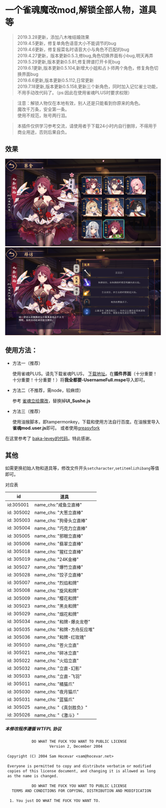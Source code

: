 # 一个雀魂魔改mod,解锁全部人物，道具等

>2019.3.28更新，添加八木唯结婚效果<br/>
2019.4.5更新，修复单角色语音大小不能调节的bug<br/>
2019.4.6更新，修复报菜名时语音大小与角色不匹配的bug<br/>
2019.4.27更新，版本更新0.5.3,修bug,角色切换界面有小bug,明天再弄<br/>
2019.5.29更新,版本更新0.5.81,修复牌谱打开卡死bug<br/>
2019.6.1更新,版本更新0.5.104,新增大小姐和占卜师两个角色，修复角色切换界面bug<br/>
2019.6.6更新,版本更新0.5.112,日常更新<br/>
2019.7.18更新,版本更新0.5.158,更新三个新角色，同时加入记忆雀士功能，不用手动改代码了。（ps:因此在使用雀魂PLUS时要求权限）

>注意：解锁人物仅在本地有效，别人还是只能看到你原来的角色。<br/>
魔改千万条，安全第一条。<br/>
使用不规范，账号两行泪。

>本插件仅供学习参考交流，请使用者于下载24小时内自行删除，不得用于商业用途，否则后果自负。
## 效果
 ![示例一](./示例1.PNG)
 ![示例二](./示例2.PNG)

## 使用方法：

 - 方法一（推荐）

    使用雀魂PLUS。请先下载雀魂PLUS， [下载地址](https://github.com/MajsoulPlus/majsoul-plus/releases)。在**插件界面**（十分重要！十分重要！十分重要！）将**我全都要-UsernameFull.mspe**导入即可。

 - 方法二（不推荐，需node，较麻烦）

    参考 [雀魂立绘魔改](https://github.com/aoarashi1988/majsoul_custom_charactor)，替换掉**UI_Sushe.js**

 - 方法三（推荐）

    使用油猴脚本，即tampermonkey，下载和使用方法自行百度。在油猴里导入**雀魂mod.user.js**即可。
    或者使用[greasyfork](https://greasyfork.org/zh-CN/scripts/378201-%E9%9B%80%E9%AD%82mod)
    
在这里参考了 [baka-levey的代码](https://github.com/baka-levey/majsoul_test)。特此感谢。

## 其他
如需更换初始人物和道具等，修改文件开头`setcharacter`,`setitemlizhibang`等值即可。

对应表

|id|道具|
|--|--|
|id:305001| name_chs:"咸鱼立直棒"|
|id: 305002| name_chs: "大葱立直棒"|
|id: 305003| name_chs: "狗骨头立直棒"
|id: 305004| name_chs: "巧克力立直棒"|
|id: 305005| name_chs: "邪眼立直棒"|
|id: 305006| name_chs: "翡翠立直棒"|
|id: 305018| name_chs: "猩红立直棒"|
|id: 305019| name_chs: "24K金棒"|
|id: 305027| name_chs: "爆竹立直棒"|
|id: 305028| name_chs: "饺子立直棒"|
|id: 305007| name_chs: "烈焰和牌"|
|id: 305008| name_chs: "旋风和牌"|
|id: 305009| name_chs: "樱花和牌"|
|id: 305023| name_chs: "黑炎和牌"|
|id: 305029| name_chs: "烟花和牌"|
|id: 305034| name_chs: "和牌-爆炎龙卷"|
|id: 305035| name_chs: "和牌-方舟反应堆"|
|id: 305036| name_chs: "和牌-红玫瑰"|
|id: 305010| name_chs: "苍火立直"|
|id: 305021| name_chs: "碎冰立直"|
|id: 305022| name_chs: "火焰立直"|
|id: 305032| name_chs: "立直-幻影"|
|id: 305033| name_chs: "立直-飞羽"|
|id: 305011| name_chs: "橘猫爪"|
|id: 305030| name_chs: "夜月猫爪"|
|id: 305031| name_chs: "蓝猫爪"|
|id: 305025| name_chs: "《真剑胜负》"|
|id: 305026| name_chs: "《激斗》"|


##### 本修改程序遵循 WTFPL 协议
```
            DO WHAT THE FUCK YOU WANT TO PUBLIC LICENSE
                    Version 2, December 2004

 Copyright (C) 2004 Sam Hocevar <sam@hocevar.net>

 Everyone is permitted to copy and distribute verbatim or modified
 copies of this license document, and changing it is allowed as long
 as the name is changed.

            DO WHAT THE FUCK YOU WANT TO PUBLIC LICENSE
   TERMS AND CONDITIONS FOR COPYING, DISTRIBUTION AND MODIFICATION

  1. You just DO WHAT THE FUCK YOU WANT TO.

```
